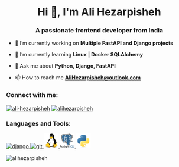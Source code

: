 <h1 align="center">Hi 👋, I'm Ali Hezarpisheh</h1>
<h3 align="center">A passionate frontend developer from India</h3>

- 🔭 I’m currently working on **Multiple FastAPI and Django projects**

- 🌱 I’m currently learning **Linux | Docker SQLAlchemy**

- 💬 Ask me about **Python, Django, FastAPI**

- 📫 How to reach me **AliHezarpisheh@outlook.com**

<h3 align="left">Connect with me:</h3>
<p align="left">
<a href="https://linkedin.com/in/ali-hezarpisheh" target="blank"><img align="center" src="https://raw.githubusercontent.com/rahuldkjain/github-profile-readme-generator/master/src/images/icons/Social/linked-in-alt.svg" alt="ali-hezarpisheh" height="30" width="40" /></a>
<a href="https://www.hackerrank.com/alihezarpisheh" target="blank"><img align="center" src="https://raw.githubusercontent.com/rahuldkjain/github-profile-readme-generator/master/src/images/icons/Social/hackerrank.svg" alt="alihezarpisheh" height="30" width="40" /></a>
</p>

<h3 align="left">Languages and Tools:</h3>
<p align="left"> <a href="https://www.djangoproject.com/" target="_blank" rel="noreferrer"> <img src="https://cdn.worldvectorlogo.com/logos/django.svg" alt="django" width="40" height="40"/> </a> <a href="https://git-scm.com/" target="_blank" rel="noreferrer"> <img src="https://www.vectorlogo.zone/logos/git-scm/git-scm-icon.svg" alt="git" width="40" height="40"/> </a> <a href="https://www.linux.org/" target="_blank" rel="noreferrer"> <img src="https://raw.githubusercontent.com/devicons/devicon/master/icons/linux/linux-original.svg" alt="linux" width="40" height="40"/> </a> <a href="https://www.postgresql.org" target="_blank" rel="noreferrer"> <img src="https://raw.githubusercontent.com/devicons/devicon/master/icons/postgresql/postgresql-original-wordmark.svg" alt="postgresql" width="40" height="40"/> </a> <a href="https://www.python.org" target="_blank" rel="noreferrer"> <img src="https://raw.githubusercontent.com/devicons/devicon/master/icons/python/python-original.svg" alt="python" width="40" height="40"/> </a> </p>

<p><img align="center" src="https://github-readme-stats.vercel.app/api/top-langs?username=alihezarpisheh&show_icons=true&locale=en&layout=compact" alt="alihezarpisheh" /></p>
